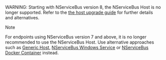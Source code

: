 WARNING: Starting with NServiceBus version 8, the NServiceBus Host is no longer supported. Refer to the [the host upgrade guide](/nservicebus/upgrades/host-7to8.md) for further details and alternatives.

> [!NOTE]
> For endpoints using NServiceBus version 7 and above, it is no longer recommended to use the NServiceBus Host. Use alternative approaches such as [Generic Host](/nservicebus/hosting/extensions-hosting.md), [NServiceBus Windows Service](/nservicebus/hosting/#self-hosting-windows-service-hosting) or [NServiceBus Docker Container](/nservicebus/hosting/#self-hosting-docker-container-hosting) instead.
